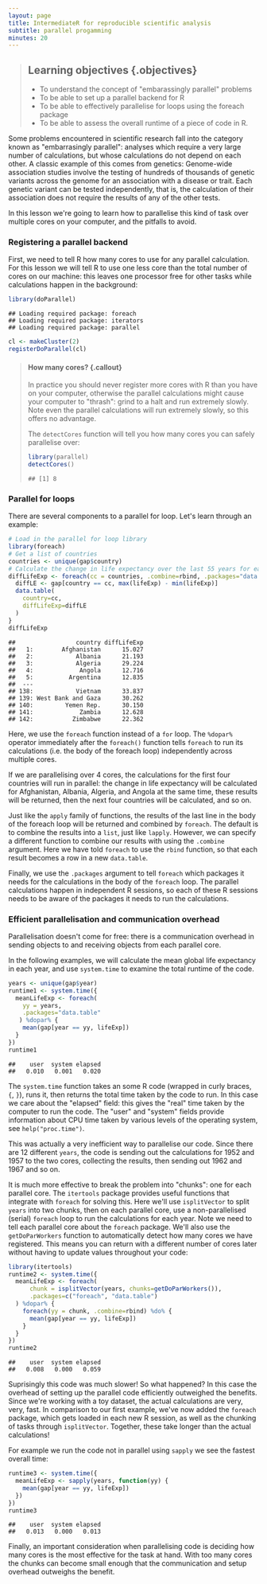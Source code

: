 ```yaml
---
layout: page
title: IntermediateR for reproducible scientific analysis
subtitle: parallel progamming
minutes: 20
---
```




> ## Learning objectives {.objectives}
>
> * To understand the concept of "embarassingly parallel" problems
> * To be able to set up a parallel backend for R
> * To be able to effectively parallelise for loops using the foreach package
> * To be able to assess the overall runtime of a piece of code in R.
>

Some problems encountered in scientific research fall into the category known as
"embarrasingly parallel": analyses which require a very large number of 
calculations, but whose calculations do not depend on each other. A classic 
example of this comes from genetics: Genome-wide association studies involve the
testing of hundreds of thousands of genetic variants across the genome for 
an association with a disease or trait. Each genetic variant can be tested 
independently, that is, the calculation of their association does not require
the results of any of the other tests.

In this lesson we're going to learn how to parallelise this kind of task over
multiple cores on your computer, and the pitfalls to avoid.

### Registering a parallel backend

First, we need to tell R how many cores to use for any parallel calculation. For
this lesson we will tell R to use one less core than the total number of cores
on our machine: this leaves one processor free for other tasks while calculations
happen in the background:


```r
library(doParallel)
```

```
## Loading required package: foreach
## Loading required package: iterators
## Loading required package: parallel
```

```r
cl <- makeCluster(2)
registerDoParallel(cl)
```

> #### How many cores? {.callout}
>
> In practice you should never register more cores with R than 
> you have on your computer, otherwise the parallel calculations might cause your
> computer to "thrash": grind to a halt and run extremely slowly. Note even the
> parallel calculations will run extremely slowly, so this offers no advantage.
>
> The `detectCores` function will tell you how many cores you can safely 
> parallelise over:
>
> 
> ```r
> library(parallel)
> detectCores()
> ```
> 
> ```
> ## [1] 8
> ```
>

### Parallel for loops

There are several components to a parallel for loop. Let's learn through an 
example:


```r
# Load in the parallel for loop library
library(foreach)
# Get a list of countries
countries <- unique(gap$country)
# Calculate the change in life expectancy over the last 55 years for each country
diffLifeExp <- foreach(cc = countries, .combine=rbind, .packages="data.table") %dopar% {
  diffLE <- gap[country == cc, max(lifeExp) - min(lifeExp)]
  data.table(
    country=cc,
    diffLifeExp=diffLE
  )
}
diffLifeExp
```

```
##                 country diffLifeExp
##   1:        Afghanistan      15.027
##   2:            Albania      21.193
##   3:            Algeria      29.224
##   4:             Angola      12.716
##   5:          Argentina      12.835
##  ---                               
## 138:            Vietnam      33.837
## 139: West Bank and Gaza      30.262
## 140:         Yemen Rep.      30.150
## 141:             Zambia      12.628
## 142:           Zimbabwe      22.362
```

Here, we use the `foreach` function instead of a `for` loop. The `%dopar%` 
operator immediately after the `foreach()` function tells `foreach` to run its
calculations (i.e. the body of the foreach loop) independently across multiple
cores. 

If we are parallelising over 4 cores, the calculations for the first 
four countries will run in parallel: the change in life expectancy will be 
calculated for Afghanistan, Albania, Algeria, and Angola at the same time, these
results will be returned, then the next four countries will be calculated, and
so on.

Just like the `apply` family of functions, the results of the last line in the 
body of the foreach loop will be returned and combined by `foreach`. The default
is to combine the results into a `list`, just like `lapply`. However, we can 
specify a different function to combine our results with using the `.combine`
argument. Here we have told `foreach` to use the `rbind` function, so that each 
result becomes a row in a new `data.table`.

Finally, we use the `.packages` argument to tell `foreach` which packages it 
needs for the calculations in the body of the `foreach` loop. The parallel 
calculations happen in independent R sessions, so each of these R sessions needs
to be aware of the packages it needs to run the calculations.

### Efficient parallelisation and communication overhead

Parallelisation doesn't come for free: there is a communication overhead in 
sending objects to and receiving objects from each parallel core.

In the following examples, we will calculate the mean global life expectancy in
each year, and use `system.time` to examine the total runtime of the code.


```r
years <- unique(gap$year)
runtime1 <- system.time({
  meanLifeExp <- foreach(
    yy = years, 
    .packages="data.table"
   ) %dopar% {
    mean(gap[year == yy, lifeExp])
  }
})
runtime1
```

```
##    user  system elapsed 
##   0.010   0.001   0.020
```

The `system.time` function takes an some R code (wrapped in curly braces, `{`, 
`}`), runs it, then returns the total time taken by the code to run. In this 
case we care about the "elapsed" field: this gives the "real" time taken by the
computer to run the code. The "user" and "system" fields provide information 
about CPU time taken by various levels of the operating system, see 
`help("proc.time")`.

This was actually a very inefficient way to parallelise our code. Since there
are 12 different `years`, the code is sending out the calculations
for 1952 and 1957 to the two cores, collecting the results, then
sending out 1962 and 1967 and so on. 

It is much more effective to break the problem into "chunks": one for each 
parallel core. The `itertools` package provides useful functions that integrate
with `foreach` for solving this. Here we'll use `isplitVector` to split `years`
into two chunks, then on each parallel core, use a non-parallelised (serial)
`foreach` loop to run the calculations for each year. Note we need to tell each
parallel core about the `foreach` package. We'll also use the `getDoParWorkers`
function to automatically detect how many cores we have registered. This means 
you can return with a different number of cores later without having to update
values throughout your code:


```r
library(itertools)
runtime2 <- system.time({
  meanLifeExp <- foreach(
      chunk = isplitVector(years, chunks=getDoParWorkers()), 
      .packages=c("foreach", "data.table")
  ) %dopar% {
    foreach(yy = chunk, .combine=rbind) %do% {
      mean(gap[year == yy, lifeExp])
    }
  }
})
runtime2
```

```
##    user  system elapsed 
##   0.008   0.000   0.059
```

Suprisingly this code was much slower! 
So what happened? In this case the overhead of setting up the parallel code 
efficiently outweighed the benefits. Since we're working with a toy dataset, the
actual calculations are very, very, fast. In comparison to our first example,
we've now added the `foreach` package, which gets loaded in each new R session,
as well as the chunking of tasks through `isplitVector`. Together, these take
longer than the actual calculations!

For example we run the code not in parallel using `sapply` we see the fastest 
overall time:


```r
runtime3 <- system.time({
  meanLifeExp <- sapply(years, function(yy) {
    mean(gap[year == yy, lifeExp])
  })
})
runtime3
```

```
##    user  system elapsed 
##   0.013   0.000   0.013
```

Finally, an important consideration when parallelising code is deciding how many 
cores is the most effective for the task at hand. With too many cores the chunks
can become small enough that the communication and setup overhead outweighs the 
benefit.

